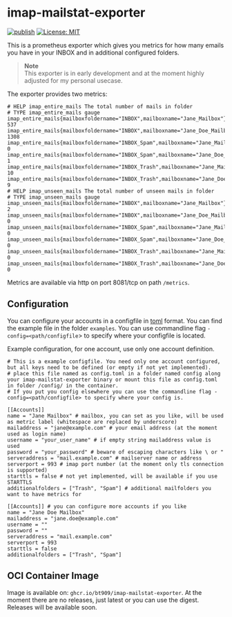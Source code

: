 # imap-mailstat-exporter

[![publish](https://github.com/bt909/imap-mailstat-exporter/actions/workflows/publish.yaml/badge.svg)](https://github.com/bt909/imap-mailstat-exporter/actions/workflows/publish.yaml)
 [![License: MIT](https://img.shields.io/badge/License-MIT-blue.svg)](https://opensource.org/licenses/MIT)

This is a prometheus exporter which gives you metrics for how many emails you have in your INBOX and in additional configured folders.

> **Note**  
> This exporter is in early development and at the moment highly adjusted for my personal usecase.

The exporter provides two metrics:

```output
# HELP imap_entire_mails The total number of mails in folder
# TYPE imap_entire_mails gauge
imap_entire_mails{mailboxfoldername="INBOX",mailboxname="Jane_Mailbox"} 537
imap_entire_mails{mailboxfoldername="INBOX",mailboxname="Jane_Doe_Mailbox"} 1308
imap_entire_mails{mailboxfoldername="INBOX_Spam",mailboxname="Jane_Mailbox"} 0
imap_entire_mails{mailboxfoldername="INBOX_Spam",mailboxname="Jane_Doe_Mailbox"} 1
imap_entire_mails{mailboxfoldername="INBOX_Trash",mailboxname="Jane_Mailbox"} 10
imap_entire_mails{mailboxfoldername="INBOX_Trash",mailboxname="Jane_Doe_Mailbox"} 9
# HELP imap_unseen_mails The total number of unseen mails in folder
# TYPE imap_unseen_mails gauge
imap_unseen_mails{mailboxfoldername="INBOX",mailboxname="Jane_Mailbox"} 2
imap_unseen_mails{mailboxfoldername="INBOX",mailboxname="Jane_Doe_Mailbox"} 0
imap_unseen_mails{mailboxfoldername="INBOX_Spam",mailboxname="Jane_Mailbox"} 0
imap_unseen_mails{mailboxfoldername="INBOX_Spam",mailboxname="Jane_Doe_Mailbox"} 0
imap_unseen_mails{mailboxfoldername="INBOX_Trash",mailboxname="Jane_Mailbox"} 0
imap_unseen_mails{mailboxfoldername="INBOX_Trash",mailboxname="Jane_Doe_Mailbox"} 0
```

Metrics are available via http on port 8081/tcp on path `/metrics`.

## Configuration

You can configure your accounts in a configfile in [toml](https://toml.io) format. You can find the example file in the folder `examples`. You can use
commandline flag `-config=<path/configfile`> to specify where your configfile is located.

Example configuration, for one account, use only one account definition.

```config
# This is a example configfile. You need only one account configured, but all keys need to be defined (or empty if not yet implemented).
# place this file named as config.toml in a folder named config along your imap-mailstat-exporter binary or mount this file as config.toml in folder /config/ in the container.
# If you put you config elsewhere you can use the commandline flag -config=<path/configfile> to specify where your config is.

[[Accounts]]
name = "Jane Mailbox" # mailbox, you can set as you like, will be used as metric label (whitespace are replaced by underscore)
mailaddress = "jane@example.com" # your email address (at the moment used as login name)
username = "your_user_name" # if empty string mailaddress value is used
password = "your_password" # beware of escaping characters like \ or "
serveraddress = "mail.example.com" # mailserver name or address
serverport = 993 # imap port number (at the moment only tls connection is supported)
starttls = false # not yet implemented, will be available if you use STARTTLS
additionalfolders = ["Trash", "Spam"] # additional mailfolders you want to have metrics for

[[Accounts]] # you can configure more accounts if you like
name = "Jane Doe Mailbox"
mailaddress = "jane.doe@example.com"
username = ""
password = ""
serveraddress = "mail.example.com"
serverport = 993
starttls = false
additionalfolders = ["Trash", "Spam"]
```

## OCI Container Image

Image is available on: `ghcr.io/bt909/imap-mailstat-exporter`. At the moment there are no releases, just latest or you can use the digest.
Releases will be available soon.
